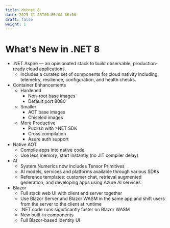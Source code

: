 ```yaml
---
title: dotnet 8
date: 2023-11-25T00:00:00-06:00
draft: false
weight: 1
---
```


# What's New in .NET 8
- .NET Aspire — an opinionated stack to build observable, production-ready cloud applications.
  - Includes a curated set of components for cloud nativity including telemetry, resilience, configuration, and health checks.
- Container Enhancements
  - Hardened
    - Non-root base images
    - Default port 8080
  - Smaller
    - AOT base images
    - Chiseled images
  - More Productive
    - Publish with >NET SDK
    - Cross compilation
    - Azure auth support
- Native AOT
  - Compile apps into native code
  - Use less memory; start instantly (no JIT compiler delay)
- AI
  - System.Numerics now includes Tensor Primitives
  - AI models, services and platforms available through various SDKs 
  - Reference templates: customer chat, retrieval augmented generation, and developing apps using Azure AI services
- Blazor
  - Full stack web UI with client and server together
  - Use Blazor Server and Blazor WASM in the same app and shift users from the server to the client at runtime
  - .NET code runs significantly faster on Blazor WASM
  - New built-in components
  - Full Blazor-based Identity UI